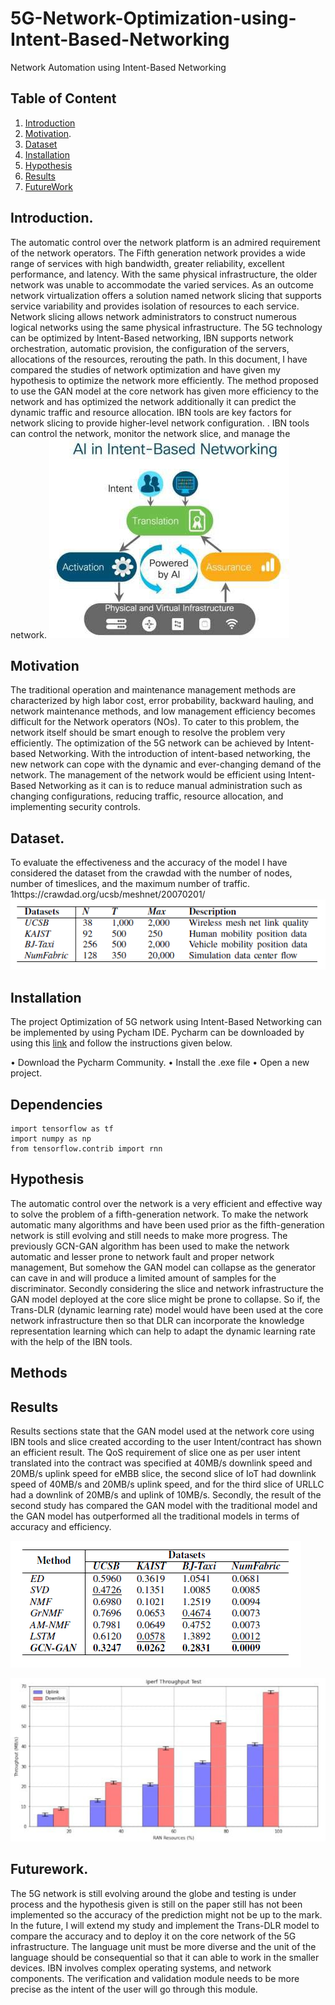 # 5G-Network-Optimization-using-Intent-Based-Networking
Network Automation using Intent-Based Networking

## Table of Content
1. [Introduction](#introduction)
2. [Motivation](#Motivation). 
3. [Dataset](#Dataset)
4. [Installation](#Installation)
5. [Hypothesis](#hypothesis) 
6. [Results](#Results)
7. [FutureWork](#Future-Work)


## Introduction.
The automatic control over the network platform is an admired requirement of the network operators. The Fifth generation network provides a wide range of services with high bandwidth, greater reliability, excellent performance, and latency. With the same physical infrastructure, the older network was unable to accommodate the varied services. As an outcome network virtualization offers a solution named network slicing that supports service variability and provides isolation of resources to each service. Network slicing allows network administrators to construct numerous logical networks using the same physical infrastructure. The 5G technology can be optimized by Intent-Based networking, IBN supports network orchestration, automatic provision, the configuration of the servers, allocations of the resources, rerouting the path. In this document, I have compared the studies of network optimization and have given my hypothesis to optimize the network more efficiently. The method proposed to use the GAN model at the core network has given more efficiency to the network and has optimized the network additionally it can predict the dynamic traffic and resource allocation. IBN tools are key factors for network slicing to provide higher-level network configuration. . IBN tools can control the network, monitor the network slice, and manage the network. ![IBN model](ibn.jpeg)


## Motivation
The traditional operation and maintenance management methods are characterized by high labor cost, error probability, backward hauling, and network maintenance methods, and low management efficiency becomes difficult for the Network operators (NOs). To cater to this problem, the network itself should be smart enough to resolve the problem very efficiently. The optimization of the 5G network can be achieved by Intent-based Networking. With the introduction of intent-based networking, the new network can cope with the dynamic and ever-changing demand of the network. The management of the network would be efficient using Intent-Based Networking as it can is to reduce manual administration such as changing configurations, reducing traffic, resource allocation, and implementing security controls.

## Dataset.
To evaluate the effectiveness and the accuracy of the model I have considered the dataset from the crawdad with the number of nodes, number of timeslices, and the maximum number of traffic. 1https://crawdad.org/ucsb/meshnet/20070201/
![Dataset](dataset.png)

## Installation 
The project Optimization of 5G network using Intent-Based Networking can be implemented by using Pycham IDE. Pycharm can be downloaded by using this [link](https://www.jetbrains.com/help/pycharm/installation-guide.html) and follow the instructions given below.
 

 • Download the Pycharm Community.
 • Install the .exe file 
 • Open a new project. 

 



## Dependencies
```
import tensorflow as tf
import numpy as np
from tensorflow.contrib import rnn

```

## Hypothesis
The automatic control over the network is a very efficient and effective way to solve the problem of a fifth-generation network. To make the network automatic many algorithms and have been used prior as the fifth-generation network is still evolving and still needs to make more progress. The previously GCN-GAN algorithm has been used to make the network automatic and lesser prone to network fault and proper network management, But somehow the GAN model can collapse as the generator can cave in and will produce a limited amount of samples for the discriminator. Secondly considering the slice and network infrastructure the GAN model deployed at the core slice might be prone to collapse.  So if, the Trans-DLR (dynamic learning rate) model would have been used at the core network infrastructure then so that DLR can incorporate the knowledge representation learning which can help to adapt the dynamic learning rate with the help of the IBN tools.

## Methods



## Results
Results sections state that the GAN model used at the network core using IBN tools and slice created according to the user Intent/contract has shown an efficient result. The QoS requirement of slice one as per user intent translated into the contract was specified at 40MB/s downlink speed and 20MB/s uplink speed for eMBB slice, the second slice of IoT had downlink speed of 40MB/s and 20MB/s uplink speed, and for the third slice of URLLC had a downlink of 20MB/s and uplink of 10MB/s. Secondly, the result of the second study has compared the GAN model with the traditional model and the GAN model has outperformed all the traditional models in terms of accuracy and efficiency. 



![Result1](result1.png)

![Result2](iperfg.jpeg)

## Futurework.
The 5G network is still evolving around the globe and testing is under process and the hypothesis given is still on the paper still has not been implemented so the accuracy of the prediction might not be up to the mark. In the future, I will extend my study and implement the Trans-DLR model to compare the accuracy and to deploy it on the core network of the 5G infrastructure. The language unit must be more diverse and the unit of the language should be consequential so that it can able to work in the smaller devices. IBN involves complex operating systems, and network components. The verification and validation module needs to be more precise as the intent of the user will go through this module. 